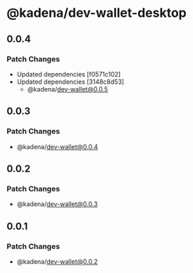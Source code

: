 # @kadena/dev-wallet-desktop

## 0.0.4

### Patch Changes

- Updated dependencies [f0571c102]
- Updated dependencies [3148c8d53]
  - @kadena/dev-wallet@0.0.5

## 0.0.3

### Patch Changes

- @kadena/dev-wallet@0.0.4

## 0.0.2

### Patch Changes

- @kadena/dev-wallet@0.0.3

## 0.0.1

### Patch Changes

- @kadena/dev-wallet@0.0.2
